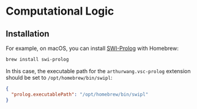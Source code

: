 # Computational Logic

## Installation

For example, on macOS, you can install [SWI-Prolog](https://formulae.brew.sh/formula/swi-prolog) with Homebrew:

```sh
brew install swi-prolog
```

In this case, the executable path for the `arthurwang.vsc-prolog` extension should be set to `/opt/homebrew/bin/swipl`:

```json
{
  "prolog.executablePath": "/opt/homebrew/bin/swipl"
}
```
